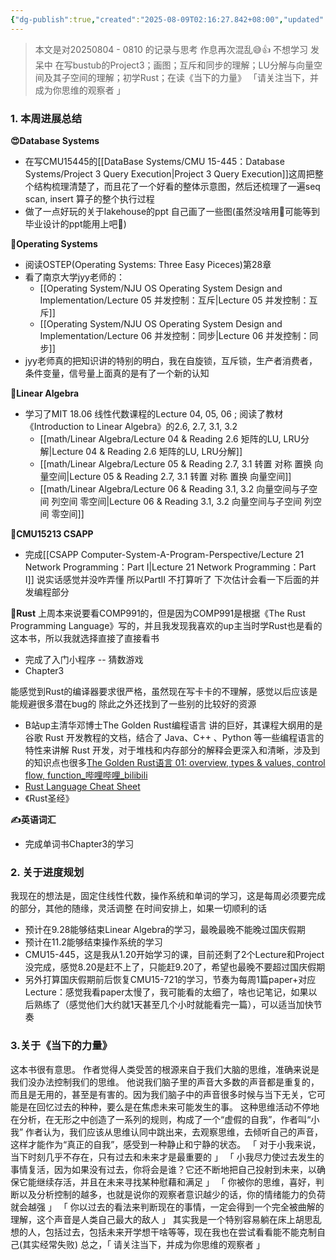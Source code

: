 ```yaml
---
{"dg-publish":true,"created":"2025-08-09T02:16:27.842+08:00","updated":"2025-08-09T17:45:37.704+08:00","permalink":"/libiry/passages/周记05｜2025.08.04 - 08.10 暑假第六周 作息再次混乱 不想学习发呆中/","dgPassFrontmatter":true,"noteIcon":""}
---
```



> 本文是对20250804 - 0810 的记录与思考
> 作息再次混乱😅👍 不想学习 发呆中
> 在写bustub的Project3；画图；互斥和同步的理解；LU分解与向量空间及其子空间的理解；初学Rust；在读《当下的力量》
> 「请关注当下，并成为你思维的观察者 」

### 1. 本周进展总结
**😍Database Systems**
- 在写CMU15445的[[DataBase Systems/CMU 15-445：Database Systems/Project 3 Query Execution\|Project 3 Query Execution]]这周把整个结构梳理清楚了，而且花了一个好看的整体示意图，然后还梳理了一遍seq scan, insert 算子的整个执行过程
- 做了一点好玩的关于lakehouse的ppt 自己画了一些图(虽然没啥用🤣可能等到毕业设计的ppt能用上吧🤣)

**🤔Operating Systems**
- 阅读OSTEP(Operating Systems: Three Easy Piceces)第28章
- 看了南京大学jyy老师的：
	- [[Operating System/NJU OS Operating System Design and Implementation/Lecture 05 并发控制：互斥\|Lecture 05 并发控制：互斥]]
	- [[Operating System/NJU OS Operating System Design and Implementation/Lecture 06 并发控制：同步\|Lecture 06 并发控制：同步]]
- jyy老师真的把知识讲的特别的明白，我在自旋锁，互斥锁，生产者消费者，条件变量，信号量上面真的是有了一个新的认知

**📏Linear Algebra**
- 学习了MIT 18.06 线性代数课程的Lecture 04, 05, 06 ; 阅读了教材《Introduction to Linear Algebra》的2.6, 2.7, 3.1, 3.2
	- [[math/Linear Algebra/Lecture 04 & Reading 2.6 矩阵的LU, LRU分解\|Lecture 04 & Reading 2.6 矩阵的LU, LRU分解]]
	- [[math/Linear Algebra/Lecture 05 & Reading 2.7, 3.1 转置 对称 置换 向量空间\|Lecture 05 & Reading 2.7, 3.1 转置 对称 置换 向量空间]]
	- [[math/Linear Algebra/Lecture 06 & Reading 3.1, 3.2 向量空间与子空间 列空间 零空间\|Lecture 06 & Reading 3.1, 3.2 向量空间与子空间 列空间 零空间]]

**🌠CMU15213 CSAPP**
- 完成[[CSAPP Computer-System-A-Program-Perspective/Lecture 21 Network Programming：Part I\|Lecture 21 Network Programming：Part I]] 说实话感觉并没咋弄懂 所以PartII 不打算听了 下次估计会看一下后面的并发编程部分

**🦀Rust**
上周本来说要看COMP991的，但是因为COMP991是根据《The Rust Programming Language》写的，并且我发现我喜欢的up主当时学Rust也是看的这本书，所以我就选择直接了直接看书
- 完成了入门小程序 -- 猜数游戏
- Chapter3

能感觉到Rust的编译器要求很严格，虽然现在写卡卡的不理解，感觉以后应该是能规避很多潜在bug的
除此之外还找到了一些别的比较好的资源
- B站up主清华邓博士The Golden Rust编程语言 讲的巨好，其课程大纲用的是谷歌 Rust 开发教程的文档，结合了 Java、C++ 、Python 等一些编程语言的特性来讲解 Rust 开发，对于堆栈和内存部分的解释会更深入和清晰，涉及到的知识点也很多[The Golden Rust语言 01: overview, types & values, control flow, function_哔哩哔哩_bilibili](https://www.bilibili.com/video/BV1xm42137Y8/?spm_id_from=333.337.search-card.all.click&vd_source=3256c9484ee0afb7fb8a95fc60db92c6)
- [Rust Language Cheat Sheet](https://cheats.rs/#data-structures)
- 《Rust圣经》


**✍️英语词汇**
- 完成单词书Chapter3的学习


### 2. 关于进度规划
我现在的想法是，固定住线性代数，操作系统和单词的学习，这是每周必须要完成的部分，其他的随缘，灵活调整
在时间安排上，如果一切顺利的话
- 预计在9.28能够结束Linear Algebra的学习，最晚最晚不能晚过国庆假期
- 预计在11.2能够结束操作系统的学习
- CMU15-445，这是我从1.20开始学习的课，目前还剩了2个Lecture和Project没完成，感觉8.20是赶不上了，只能赶9.20了，希望也最晚不要超过国庆假期
- 另外打算国庆假期前后恢复CMU15-721的学习，节奏为每周1篇paper+对应Lecture：感觉我看paper太慢了，我可能看的太细了，啥也记笔记，如果以后熟练了（感觉他们大约就1天甚至几个小时就能看完一篇），可以适当加快节奏

### 3.关于《当下的力量》
这本书很有意思。
作者觉得人类受苦的根源来自于我们大脑的思维，准确来说是我们没办法控制我们的思维。
他说我们脑子里的声音大多数的声音都是重复的，而且是无用的，甚至是有害的。因为我们脑子中的声音很多时候与当下无关，它可能是在回忆过去的种种，要么是在焦虑未来可能发生的事。
这种思维活动不停地在分析，在无形之中创造了一系列的规则，构成了一个“虚假的自我”，作者叫“小我”
作者认为，我们应该从思维认同中跳出来，去观察思维，去倾听自己的声音，这样才能作为“真正的自我”，感受到一种静止和宁静的状态。
「 对于小我来说，当下时刻几乎不存在，只有过去和未来才是最重要的 」
「 小我尽力使过去发生的事情复活，因为如果没有过去，你将会是谁？它还不断地把自己投射到未来，以确保它能继续存活，并且在未来寻找某种慰藉和满足 」
「 你被你的思维，喜好，判断以及分析控制的越多，也就是说你的观察者意识越少的话，你的情绪能力的负荷就会越强 」
「 你以过去的看法来判断现在的事情，一定会得到一个完全被曲解的理解，这个声音是人类自己最大的敌人 」
其实我是一个特别容易躺在床上胡思乱想的人，包括过去，包括未来开学想干啥等等，现在我也在尝试看看能不能克制自己(其实经常失败)
总之，「 请关注当下，并成为你思维的观察者 」

